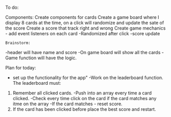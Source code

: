 To do:

Components:
Create components for cards
Create a game board where I display 8 cards at the time,
   on a click will randomize and update the sate of the score
Create a score that track right and wrong
Create game mechanics - add event listeners on each card 
    -Randomized after click
    -score update


    Brainstorm:

   -header will have name and score
    -On game board will show all the cards
    -Game function will have the logic.
  
  Plan for today:
  - set up the functionality for the app"
  -Work on the leaderboard function. The leaderboard must:
   1) Remember all clicked cards. 
   -Push into an array every time a card clicked. 
   -Check every time click on the card if the card matches any itme on the array
   -If the card matches - reset score. 
   2) If the card has been clicked before place the best score and
   restart. 
